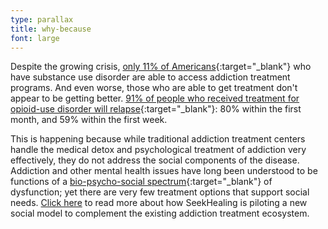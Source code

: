```yaml
---
type: parallax
title: why-because
font: large
---
```


Despite the growing crisis, <span class="emphasized-header">[only 11% of Americans](https://www.forbes.com/sites/danmunro/2015/04/27/inside-the-35-billion-addiction-treatment-industry/#14cda6fc17dc){:target="_blank"}</span> who have substance use disorder are able to access addiction treatment programs. And even worse, those who are able to get treatment don't appear to be getting better. <span class="emphasized-header">[91% of people who received treatment for opioid-use disorder will relapse](https://www.ncbi.nlm.nih.gov/pubmed/20669601){:target="_blank"}</span>: 80% within the first month, and 59% within the first week. 

This is happening because while traditional addiction treatment centers handle the medical detox and psychological treatment of addiction very effectively, they do not address the social components of the disease. Addiction and other mental health issues have long been understood to be functions of a <span class="emphasized-header">[bio-psycho-social spectrum](https://www.ncbi.nlm.nih.gov/pmc/articles/PMC1466742/){:target="_blank"}</span> of dysfunction; yet there are very few treatment options that support social needs. <span class="emphasized-header">[Click here](/heal/)</span> to read more about how SeekHealing is piloting a new social model to complement the existing addiction treatment ecosystem.  
